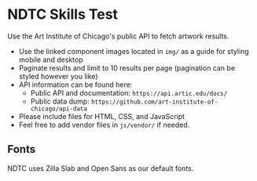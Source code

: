 # NDTC Skills Test 

Use the Art Institute of Chicago's public API to fetch artwork results.

- Use the linked component images located in `img/` as a guide for styling mobile and desktop
- Paginate results and limit to 10 results per page (pagination can be styled however you like)
- API information can be found here: 
  - Public API and documentation: `https://api.artic.edu/docs/`
  - Public data dump: `https://github.com/art-institute-of-chicago/api-data`
- Please include files for HTML, CSS, and JavaScript
- Feel free to add vendor files in `js/vendor/` if needed.

## Fonts
NDTC uses Zilla Slab and Open Sans as our default fonts. 
